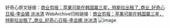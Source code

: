 好奇心原文链接：[商业剪报：苹果可能在韩国赢三星，特斯拉出租了_商业_好奇心日报-李会娜 许冰清](https://www.qdaily.com/articles/3108.html)
WebArchive归档链接：[商业剪报：苹果可能在韩国赢三星，特斯拉出租了_商业_好奇心日报-李会娜 许冰清](http://web.archive.org/web/20190623151529/https://www.qdaily.com/articles/3108.html)
![image](http://ww3.sinaimg.cn/large/007d5XDply1g3v6nn6mblj30u04cdkjl)